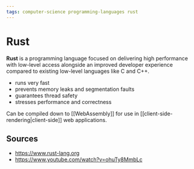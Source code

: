 ```yaml
---
tags: computer-science programming-languages rust
---
```


# Rust

**Rust** is a programming language focused on delivering high performance with low-level access alongside an improved developer experience compared to existing low-level languages like C and C++.

- runs very fast
- prevents memory leaks and segmentation faults
- guarantees thread safety
- stresses performance and correctness

Can be compiled down to [[WebAssembly]] for use in [[client-side-rendering|client-side]] web applications.

## Sources

- <https://www.rust-lang.org>
- <https://www.youtube.com/watch?v=ohuTy8MmbLc>
